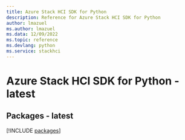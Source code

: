 ```yaml
---
title: Azure Stack HCI SDK for Python
description: Reference for Azure Stack HCI SDK for Python
author: lmazuel
ms.author: lmazuel
ms.data: 12/09/2022
ms.topic: reference
ms.devlang: python
ms.service: stackhci
---
```

# Azure Stack HCI SDK for Python - latest
## Packages - latest
[!INCLUDE [packages](stack-hci-index.md)]